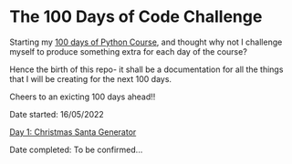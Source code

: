 # The 100 Days of Code Challenge

Starting my [100 days of Python Course](https://www.udemy.com/share/103IHM3@rzEvGYVsRN4j7JPodarP92VNnpuzSy-ndSn_MvYOVTAPzphOiujHfPYGtgCGnv0P/), and thought why not I challenge myself to produce something extra for each day of the course?

Hence the birth of this repo- it shall be a documentation for all the things that I will be creating for the next 100 days. 

Cheers to an exicting 100 days ahead!! 

Date started: 16/05/2022

[Day 1: Christmas Santa Generator](https://github.com/qygoh/100DaysOfCoding/tree/main/Day1)

Date completed: To be confirmed... 
